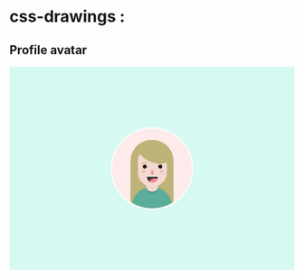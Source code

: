 # css-drawings :
## Profile avatar 
![imagen](https://github.com/IrisMazzuca/css-drawings/blob/master/profile-avatar/profile-avatar.jpg)
